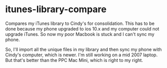 # itunes-library-compare

Compares my iTunes library to Cindy's for consolidation.  This has to be done
because my phone upgraded to ios 10.x and my computer could not upgrade
iTunes. So now my poor Macbook is stuck and I can't sync my phone.

So, I'll import all the unique files in my library and then sync my phone
with Cindy's computer, which is newer. I'm still working on a mid 2007
laptop. But that's better than the PPC Mac Mini, which is right to my
right.
